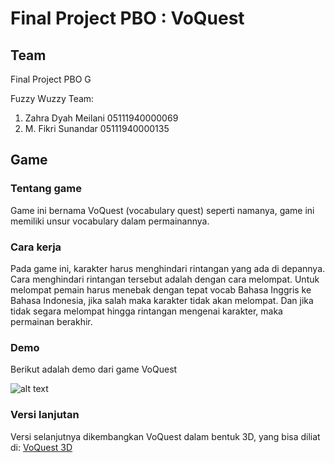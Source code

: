 # Final Project PBO : VoQuest

## Team

Final Project PBO G

Fuzzy Wuzzy Team:
1. Zahra Dyah Meilani       05111940000069
2. M. Fikri Sunandar        05111940000135

## Game

### Tentang game

Game ini bernama VoQuest (vocabulary quest) seperti namanya, game ini memiliki unsur vocabulary dalam permainannya.

### Cara kerja

Pada game ini, karakter harus menghindari rintangan yang ada di depannya. Cara menghindari rintangan tersebut adalah dengan cara melompat. Untuk melompat pemain harus menebak dengan tepat vocab Bahasa Inggris ke Bahasa Indonesia, jika salah maka karakter tidak akan melompat. Dan jika tidak segara melompat hingga rintangan mengenai karakter, maka permainan berakhir.

### Demo

Berikut adalah demo dari game VoQuest

![alt text](https://github.com/meizee/FP-VoQuest/blob/main/doc/gif/demo-VoQuest.gif) <br />

### Versi lanjutan

Versi selanjutnya dikembangkan VoQuest dalam bentuk 3D, yang bisa diliat di: [VoQuest 3D](https://github.com/mufis-coder/FP-GK-D07-2021)
